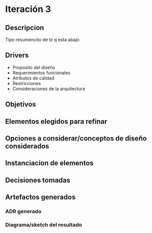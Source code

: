 # Iteración 3

## Descripcion
Tipo resumencito de lo q esta abajo

## Drivers
- Proposito del diseño
- Requerimientos funcionales
- Atributos de calidad
- Restricciones
- Consideraciones de la arquitectura

## Objetivos

## Elementos elegidos para refinar

## Opciones a considerar/conceptos de diseño considerados

## Instanciacion de elementos

## Decisiones tomadas

## Artefactos generados

### ADR generado

### Diagrama/sketch del resultado
